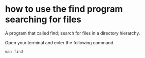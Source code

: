 # how to use the find program searching for files


A program that called find; search for files in a directory hierarchy.



Open your terminal and enter the following command.
```SHELL
man find
```